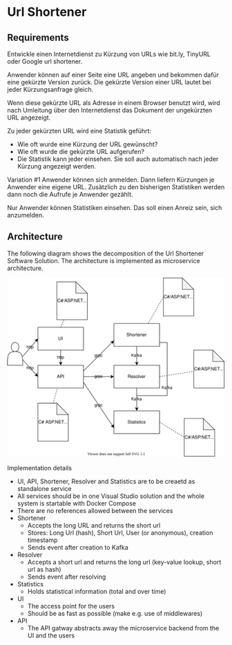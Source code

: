 # Url Shortener

## Requirements

Entwickle einen Internetdienst zu Kürzung von URLs wie bit.ly, TinyURL oder Google url shortener.

Anwender können auf einer Seite eine URL angeben und bekommen dafür eine gekürzte Version zurück. Die gekürzte Version einer URL lautet bei jeder Kürzungsanfrage gleich.

Wenn diese gekürzte URL als Adresse in einem Browser benutzt wird, wird nach Umleitung über den Internetdienst das Dokument der ungekürzten URL angezeigt.

Zu jeder gekürzten URL wird eine Statistik geführt:

- Wie oft wurde eine Kürzung der URL gewünscht?
- Wie oft wurde die gekürzte URL aufgerufen?
- Die Statistik kann jeder einsehen. Sie soll auch automatisch nach jeder Kürzung angezeigt werden.

Variation #1
Anwender können sich anmelden. Dann liefern Kürzungen je Anwender eine eigene URL. Zusätzlich zu den bisherigen Statistiken werden dann noch die Aufrufe je Anwender gezählt.

Nur Anwender können Statistiken einsehen. Das soll einen Anreiz sein, sich anzumelden.

## Architecture

The following diagram shows the decomposition of the Url Shortener Software Solution. The architecture is implemented as microservice architecture.

![Test](architecture.svg)

Implementation details

- UI, API, Shortener, Resolver and Statistics are to be creaetd as standalone service
- All services should be in one Visual Studio solution and the whole system is startable with Docker Compose
- There are no references allowed between the services
- Shortener
  - Accepts the long URL and returns the short url
  - Stores: Long Url (hash), Short Url, User (or anonymous), creation timestamp
  - Sends event after creation to Kafka
- Resolver
  - Accepts a short url and returns the long url (key-value lookup, short url as hash)
  - Sends event after resolving
- Statistics
  - Holds statistical information (total and over time)
- UI
  - The access point for the users
  - Should be as fast as possible (make e.g. use of middlewares)
- API
  - The API gatway abstracts away the microservice backend from the UI and the users
